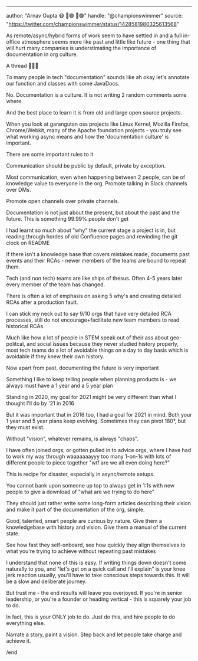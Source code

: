 ---
author: "Arnav Gupta 😷 💉🟢 💉🟢"
handle: "@championswimmer"
source: "https://twitter.com/championswimmer/status/1428581980325613568"


As remote/async/hybrid forms of work seem to have settled in and a full in-office atmosphere seems more like past and little like future - one thing that will hurt many companies is understimating the importance of documentation in org culture. 

A thread 🧵👇🏼


To many people in tech "documentation" sounds like ah okay let's annotate our function and classes with some JavaDocs. 

No. Documentation is a culture. It is not writing 2 random comments some where. 

And the best place to learn it is from old and large open source projects.


When you look at garangutan oss projects like Linux Kernel, Mozilla Firefox, Chrome/Webkit, many of the Apache foundation projects - you truly see what working async means and how the 'documentation culture' is important. 

There are some important rules to it


Communication should be public by default, private by exception. 

Most communication, even when happening between 2 people, can be of knowledge value to everyone in the org. Promote talking in Slack channels over DMs. 

Promote open channels over private channels.


Documentation is not just about the present, but about the past and the future. This is something 99.99% people don't get

I had learnt so much about "why" the current stage a project is in, but reading through hordes of old Confluence pages and rewinding the git clock on README


If there isn't a knowledge base that covers mistakes made, documents past events and their RCAs - newer members of the teams are bound to repeat them. 

Tech (and non tech) teams are like ships of thesus. Often 4-5 years later every member of the team has changed.


There is often a lot of emphasis on asking 5 why's and creating detailed RCAs after a production fault. 

I can stick my neck out to say 9/10 orgs that have very detailed RCA processes, still do not encourage+facilitate new team members to read historical RCAs.


Much like how a lot of people in STEM speak out of their ass about geo-politcal, and social issues because they never studied history properly, most tech teams do a lot of avoidable things on a day to day basis which is avoidable if they knew their own history.


Now apart from past, documenting the future is very important

Something I like to keep telling people when planning products is - we always must have a 1 year and a 5 year plan

Standing in 2020, my goal for 2021 might be very different than what I thought I'll do by '21 in 2016


But it was important that in 2016 too, I had a goal for 2021 in mind. 
Both your 1 year and 5 year plans keep evolving. Sometimes they can pivot 180°, but they must exist. 

Without "vision", whatever remains, is always "chaos".


I have often joined orgs, or gotten pulled in to advice orgs, where I have had to work my way through waaaaaaayyy too many 1-on-1s with lots of different people to piece together "wtf are we all even doing here?" 

This is recipe for disaster, especially in async/remote setups.


You cannot bank upon someone up top to always get in 1:1s with new people to give a download of "what are we trying to do here" 

They should just rather write some long-form articles describing their vision and make it part of the documentation of the org, simple.


Good, talented, smart people are curious by nature. Give them a knowledgebase with history and vision. Give them a manual of the current state. 

See how fast they self-onboard, see how quickly they align themselves to what you're trying to achieve without repeating past mistakes


I understand that none of this is easy. If writing things down doesn't come naturally to you, and "let's get on a quick call and I'll explain" is your knee jerk reaction usually, you'll have to take conscious steps towards this. It will be a slow and deliberate journey.


But trust me - the end results will leave you overjoyed. If you're in senior leadership, or you're a founder or heading vertical - this is squarely your job to do. 

In fact, this is your ONLY job to do. Just do this, and hire people to do everything else.


Narrate a story, paint a vision. Step back and let people take charge and achieve it. 

/end

